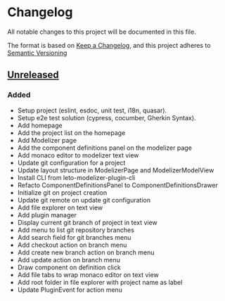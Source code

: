 # Changelog

All notable changes to this project will be documented in this file.

The format is based on [Keep a Changelog](https://keepachangelog.com/en/1.0.0/),
and this project adheres to [Semantic Versioning](https://semver.org/spec/v2.0.0.html)

## [Unreleased]

### Added

- Setup project (eslint, esdoc, unit test, i18n, quasar).
- Setup e2e test solution (cypress, cocumber, Gherkin Syntax).
- Add homepage
- Add the project list on the homepage
- Add Modelizer page
- Add the component definitions panel on the modelizer page
- Add monaco editor to modelizer text view
- Update git configuration for a project
- Update layout structure in ModelizerPage and ModelizerModelView
- Install CLI from leto-modelizer-plugin-cli
- Refacto ComponentDefinitionsPanel to ComponentDefinitionsDrawer
- Initialize git on project creation
- Update git remote on update git configuration
- Add file explorer on text view
- Add plugin manager
- Display current git branch of project in text view
- Add menu to list git repository branches
- Add search field for git branches menu
- Add checkout action on branch menu
- Add create new branch action on branch menu
- Add update action on branch menu
- Draw component on definition click
- Add file tabs to wrap monaco editor on text view
- Add root folder in file explorer with project name as label
- Update PluginEvent for action menu

[unreleased]: https://github.com/ditrit/leto-modelizer/blob/main/changelog.md#unreleased
